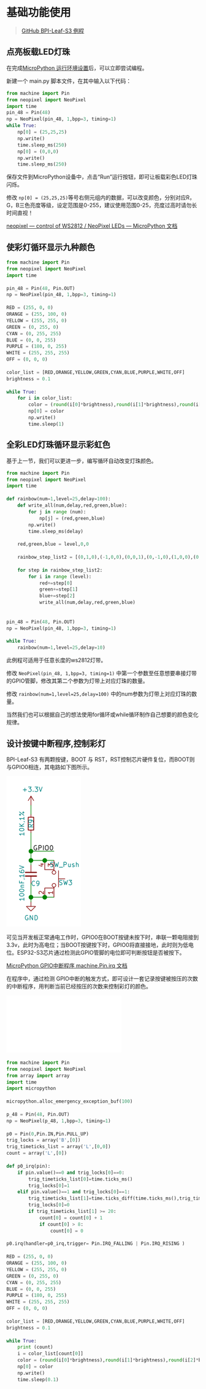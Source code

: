 # 基础功能使用

>[GitHub BPI-Leaf-S3 例程](https://github.com/BPI-STEAM/BPI-Leaf-S3-Doc/tree/main/Example/MicroPython-zh/02.Use_Peripherals)

## 点亮板载LED灯珠

在完成[MicroPython 运行环境设置](Environment.md)后，可以立即尝试编程。

新建一个 main.py 脚本文件，在其中输入以下代码：

```py
from machine import Pin
from neopixel import NeoPixel
import time 
pin_48 = Pin(48) 
np = NeoPixel(pin_48, 1,bpp=3, timing=1)
while True:
    np[0] = (25,25,25)
    np.write()
    time.sleep_ms(250)
    np[0] = (0,0,0)
    np.write()
    time.sleep_ms(250)
```

保存文件到MicroPython设备中，点击“Run”运行按钮，即可让板载彩色LED灯珠闪烁。

修改 `np[0] = (25,25,25)`等号右侧元组内的数据，可以改变颜色，分别对应R，G，B三色亮度等级，设定范围是0-255，建议使用范围0-25，亮度过高时请勿长时间直视！

[neopixel — control of WS2812 / NeoPixel LEDs — MicroPython 文档](https://docs.micropython.org/en/latest/library/neopixel.html)

## 使彩灯循环显示九种颜色

```py
from machine import Pin
from neopixel import NeoPixel
import time

pin_48 = Pin(48, Pin.OUT)
np = NeoPixel(pin_48, 1,bpp=3, timing=1)

RED = (255, 0, 0)
ORANGE = (255, 100, 0)
YELLOW = (255, 255, 0)
GREEN = (0, 255, 0)
CYAN = (0, 255, 255)
BLUE = (0, 0, 255)
PURPLE = (180, 0, 255)
WHITE = (255, 255, 255)
OFF = (0, 0, 0)

color_list = [RED,ORANGE,YELLOW,GREEN,CYAN,BLUE,PURPLE,WHITE,OFF]
brightness = 0.1

while True:
    for i in color_list:
        color = (round(i[0]*brightness),round(i[1]*brightness),round(i[2]*brightness))
        np[0] = color
        np.write()
        time.sleep(1)

```

## 全彩LED灯珠循环显示彩虹色

基于上一节，我们可以更进一步，编写循环自动改变灯珠颜色。

```py
from machine import Pin
from neopixel import NeoPixel
import time

def rainbow(num=1,level=25,delay=100):
    def write_all(num,delay,red,green,blue):
        for j in range (num):
            np[j] = (red,green,blue)
        np.write()
        time.sleep_ms(delay)
    
    red,green,blue = level,0,0
    
    rainbow_step_list2 = [(0,1,0),(-1,0,0),(0,0,1),(0,-1,0),(1,0,0),(0,0,-1)]
    
    for step in rainbow_step_list2:
        for i in range (level):
            red+=step[0]
            green+=step[1]
            blue+=step[2]
            write_all(num,delay,red,green,blue)
            

pin_48 = Pin(48, Pin.OUT)
np = NeoPixel(pin_48, 1,bpp=3, timing=1)

while True:
    rainbow(num=1,level=25,delay=10)

```
此例程可适用于任意长度的ws2812灯带。

修改 `NeoPixel(pin_48, 1,bpp=3, timing=1)` 中第一个参数至任意想要串接灯带的GPIO管脚，修改其第二个参数为灯带上对应灯珠的数量。

修改 `rainbow(num=1,level=25,delay=100)` 中的num参数为灯带上对应灯珠的数量。

当然我们也可以根据自己的想法使用for循环或while循环制作自己想要的颜色变化规律。

## 设计按键中断程序,控制彩灯

BPI-Leaf-S3 有两颗按键，BOOT 与 RST，RST控制芯片硬件复位，而BOOT则与GPIO0相连，其电路如下图所示。

![](../assets/images/bpi-leaf-s3_boot_sch.png)

可见当开发板正常通电工作时，GPIO0在BOOT按键未按下时，串联一颗电阻接到3.3v，此时为高电位；当BOOT按键按下时，GPIO0将直接接地，此时则为低电位。ESP32-S3芯片通过检测此GPIO管脚的电位即可判断按钮是否被按下。

[MicroPython GPIO中断程序 machine.Pin.irq 文档](https://docs.micropython.org/en/latest/library/machine.Pin.html#machine.Pin.irq)

在程序中，通过检测 GPIO中断的触发方式，即可设计一套记录按键被按压的次数的中断程序，用判断当前已经按压的次数来控制彩灯的颜色。

<iframe src="//player.bilibili.com/player.html?aid=345819290&bvid=BV1Nd4y1M7oW&cid=841776119&page=1" scrolling="no" border="0" frameborder="no" framespacing="0" allowfullscreen="true"> </iframe>

```python
from machine import Pin
from neopixel import NeoPixel
from array import array
import time
import micropython

micropython.alloc_emergency_exception_buf(100)

p_48 = Pin(48, Pin.OUT)
np = NeoPixel(p_48, 1,bpp=3, timing=1)

p0 = Pin(0,Pin.IN,Pin.PULL_UP)
trig_locks = array('B',[0])
trig_timeticks_list = array('L',[0,0])
count = array('L',[0])

def p0_irq(pin):
    if pin.value()==0 and trig_locks[0]==0:
        trig_timeticks_list[0]=time.ticks_ms()
        trig_locks[0]=1
    elif pin.value()==1 and trig_locks[0]==1:
        trig_timeticks_list[1]=time.ticks_diff(time.ticks_ms(),trig_timeticks_list[0])
        trig_locks[0]=0
        if trig_timeticks_list[1] >= 20:
            count[0] = count[0] + 1
            if count[0] > 8:
                count[0] = 0

p0.irq(handler=p0_irq,trigger= Pin.IRQ_FALLING | Pin.IRQ_RISING )

RED = (255, 0, 0)
ORANGE = (255, 100, 0)
YELLOW = (255, 255, 0)
GREEN = (0, 255, 0)
CYAN = (0, 255, 255)
BLUE = (0, 0, 255)
PURPLE = (180, 0, 255)
WHITE = (255, 255, 255)
OFF = (0, 0, 0)

color_list = [RED,ORANGE,YELLOW,GREEN,CYAN,BLUE,PURPLE,WHITE,OFF]
brightness = 0.1

while True:
    print (count)
    i = color_list[count[0]]
    color = (round(i[0]*brightness),round(i[1]*brightness),round(i[2]*brightness))
    np[0] = color
    np.write()
    time.sleep(0.1)
```


